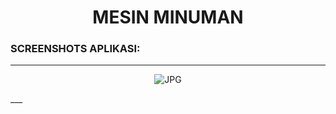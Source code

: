<h1  align='center'> MESIN MINUMAN </h1>

### SCREENSHOTS APLIKASI:
___
<p align="center">
<img src="https://blogger.googleusercontent.com/img/a/AVvXsEjBfojsnaYNgT7VDMCIQLsjVK6kuXDE0d98DC_Z8ZnNBlVajNsx6r5qCtJymGVdJVOe3o_FkM5vOhUXSaoz93FK4OzRCvrZ4WZiEOTroG648cIpSmELkserc9H_C_Dqp3sTPVeKMx3VWXzWAFa25hmMZ9CK2PnJIniTynSog5TbJn_l6Vkh9YjeHA=s701" alt="JPG"/>
</p>
___
